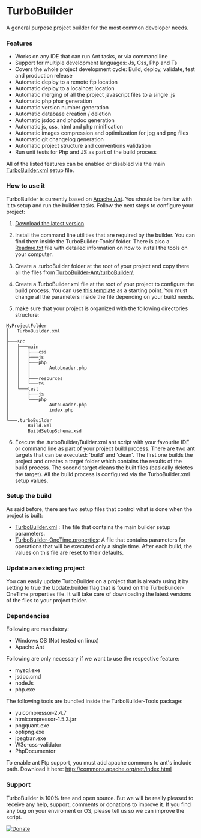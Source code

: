 # TurboBuilder

A general purpose project builder for the most common developer needs.

### Features
- Works on any IDE that can run Ant tasks, or via command line
- Support for multiple development languages: Js, Css, Php and Ts
- Covers the whole project development cycle: Build, deploy, validate, test and production release
- Automatic deploy to a remote ftp location
- Automatic deploy to a localhost location
- Automatic merging of all the project javascript files to a single .js
- Automatic php phar generation
- Automatic version number generation
- Automatic database creation / deletion
- Automatic jsdoc and phpdoc generation
- Automatic js, css, html and php minification
- Automatic images compression and optimitzation for jpg and png files
- Automatic git changelog generation
- Automatic project structure and conventions validation
- Run unit tests for Php and JS as part of the build process

All of the listed features can be enabled or disabled via the main [TurboBuilder.xml](TurboBuilder-Ant/TurboBuilder.xml) setup file.

### How to use it

TurboBuilder is currently based on [Apache Ant](http://ant.apache.org). You should be familiar with it to setup and run the builder tasks. Follow the next steps to configure your project:

1. [Download the latest version](https://github.com/edertone/TurboBuilder/archive/master.zip)

2. Install the command line utilities that are required by the builder. You can find them inside the TurboBuilder-Tools/ folder. There is also a [Readme.txt](TurboBuilder-Tools/README.txt) file with detailed information on how to install the tools on your computer.

3. Create a .turboBuilder folder at the root of your project and copy there all the files from [TurboBuilder-Ant/turboBuilder/](TurboBuilder-Ant/turboBuilder/).

4. Create a TurboBuilder.xml file at the root of your project to configure the build process. You can use [this template](TurboBuilder-Ant/TurboBuilder.xml) as a starting point. You must change all the parameters inside the file depending on your build needs.

5. make sure that your project is organized with the following directories structure:
  ```
  MyProjectFolder
  │   TurboBuilder.xml
  │
  ├───src
  │   ├───main
  │   │   ├───css
  │   │   ├───js
  │   │   ├───php
  │   │   │       AutoLoader.php
  │   │   │
  │   │   ├───resources
  │   │   └───ts
  │   └───test
  │       ├───js
  │       └───php
  │               AutoLoader.php
  │               index.php
  │
  └───.turboBuilder
          Build.xml
          BuildSetupSchema.xsd
  ```

6. Execute the .turboBuilder/Builder.xml ant script with your favourite IDE or command line as part of your project build process. There are two ant targets that can be executed: 'build' and 'clean'. The first one builds the project and creates a target folder which contains the results of the build process. The second target cleans the built files (basically deletes the target). All the build process is configured via the TurboBuilder.xml setup values.

### Setup the build

As said before, there are two setup files that control what is done when the project is built:
- [TurboBuilder.xml](TurboBuilder-Ant/TurboBuilder.xml) : The file that contains the main builder setup parameters.
- [TurboBuilder-OneTime.properties](TurboBuilder-Ant/TurboBuilder-OneTime.properties): A file that contains parameters for operations that will be executed only a single time. After each build, the values on this file are reset to their defaults.

### Update an existing project

You can easily update TurboBuilder on a project that is already using it by setting to true the Update.builder flag that is found on the TurboBuilder-OneTime.properties file. It will take care of downloading the latest versions of the files to your project folder.


### Dependencies

Following are mandatory:
- Windows OS (Not tested on linux)
- Apache Ant

Following are only necessary if we want to use the respective feature:
- mysql.exe
- jsdoc.cmd
- nodeJs
- php.exe

The following tools are bundled inside the TurboBuilder-Tools package:
- yuicompressor-2.4.7
- htmlcompressor-1.5.3.jar
- pngquant.exe
- optipng.exe
- jpegtran.exe
- W3c-css-validator
- PhpDocumentor

To enable ant Ftp support, you must add apache commons to ant's include path.
Download it here: http://commons.apache.org/net/index.html

### Support
TurboBuilder is 100% free and open source. But we will be really pleased to receive any help, support, comments or donations to improve it. If you find any bug on your enviroment or OS, please tell us so we can improve the script.

[![Donate](http://turbocommons.org/resources/shared/images/DonateButton.png)](https://www.paypal.com/cgi-bin/webscr?cmd=_donations&business=53MJ6SY66WZZ2&lc=ES&item_name=TurboCommons&no_note=0&cn=A%c3%b1adir%20instrucciones%20especiales%20para%20el%20vendedor%3a&no_shipping=2&currency_code=EUR&bn=PP%2dDonationsBF%3abtn_donateCC_LG%2egif%3aNonHosted)

